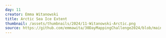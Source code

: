 ```yaml
---
day: 11
creator: Emma Witanowski
title: Arctic Sea Ice Extent
thumbnail: /assets/thumbnails/2024/11-Witanowski-Arctic.png
source: https://github.com/emmawita/30DayMappingChallenge2024/blob/main/scripts/Witanowski_Day11.Rmd
---
```


